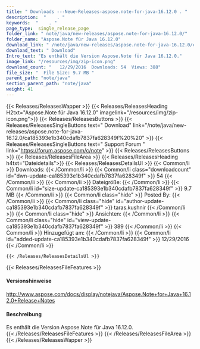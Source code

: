 ```yaml
---
title: " Downloads ---Neue-Releases-aspose.note-for-java-16.12.0 . "
description:  "    . " 
keywords:  "    . " 
page_type:  single_release_page
folder_link: " note/java/new-releases/aspose.note-for-java-16.12.0/"
folder_name: "Aspose.Note für Java 16.12.0"
download_link: " /note/java/new-releases/aspose.note-for-java-16.12.0/ca185393e1b340cdafb7837fa628349f"
download_text: " Download"
Intro_text: "Es enthält die Version Aspose.Note für Java 16.12.0."
image_link: "/resources/img/zip-icon.png"
download_count: "   12/29/2016  Downloads: 54  Views: 388"
file_size: "  File Size: 9.7 MB "
parent_path: "note/java"
section_parent_path: "note/java"
weight: 41
---
```


{{< Releases/ReleasesWapper >}}
  {{< Releases/ReleasesHeading H2txt="Aspose.Note für Java 16.12.0" imagelink="/resources/img/zip-icon.png">}}
  {{< Releases/ReleasesButtons >}}
    {{< Releases/ReleasesSingleButtons text=" Download" link="/note/java/new-releases/aspose.note-for-java-16.12.0/ca185393e1b340cdafb7837fa628349f%20%20" >}}
    {{< Releases/ReleasesSingleButtons text=" Support Forum " link="https://forum.aspose.com/c/note" >}}
  {{< Releases/ReleasesButtons >}}
  {{< Releases/ReleasesFileArea >}}
    {{< Releases/ReleasesHeading h4txt="Dateidetails">}}
    {{< Releases/ReleasesDetailsUl >}}
            {{< Common/li >}} Downloads: {{< /Common/li >}}
      {{< Common/li class="downloadcount" id="dwn-update-ca185393e1b340cdafb7837fa628349f" >}} 54 {{< /Common/li >}}
      {{< Common/li >}} Dateigröße: {{< /Common/li >}}
      {{< Common/li id="size-update-ca185393e1b340cdafb7837fa628349f" >}} 9.7 MB {{< /Common/li >}} 
      {{< Common/li  class="hide" >}} Posted By: {{< /Common/li >}} 
      {{< Common/li class="hide" id="author-update-ca185393e1b340cdafb7837fa628349f" >}} taras.kushnir {{< /Common/li >}}
      {{< Common/li class="hide" >}} Ansichten: {{< /Common/li >}}
      {{< Common/li class="hide" id="view-update-ca185393e1b340cdafb7837fa628349f" >}} 389 {{< /Common/li >}}
      {{< Common/li >}} Hinzugefügt am: {{< /Common/li >}}
      {{< Common/li id="added-update-ca185393e1b340cdafb7837fa628349f" >}} 12/29/2016 {{< /Common/li >}} 

    {{< /Releases/ReleasesDetailsUl >}}

  {{< Releases/ReleasesFileFeatures >}}
      <h4>Versionshinweise</h4><div> <a href="http://www.aspose.com/docs/display/notejava/Aspose.Note+for+Java+16.12.0+Release+Notes">http://www.aspose.com/docs/display/notejava/Aspose.Note+for+Java+16.12.0+Release+Notes</a></div><h4> Beschreibung</h4><div class="HTMLDescription"> Es enthält die Version Aspose.Note für Java 16.12.0.</div>
  {{< /Releases/ReleasesFileFeatures >}}
 {{< /Releases/ReleasesFileArea >}}
{{< /Releases/ReleasesWapper >}}



